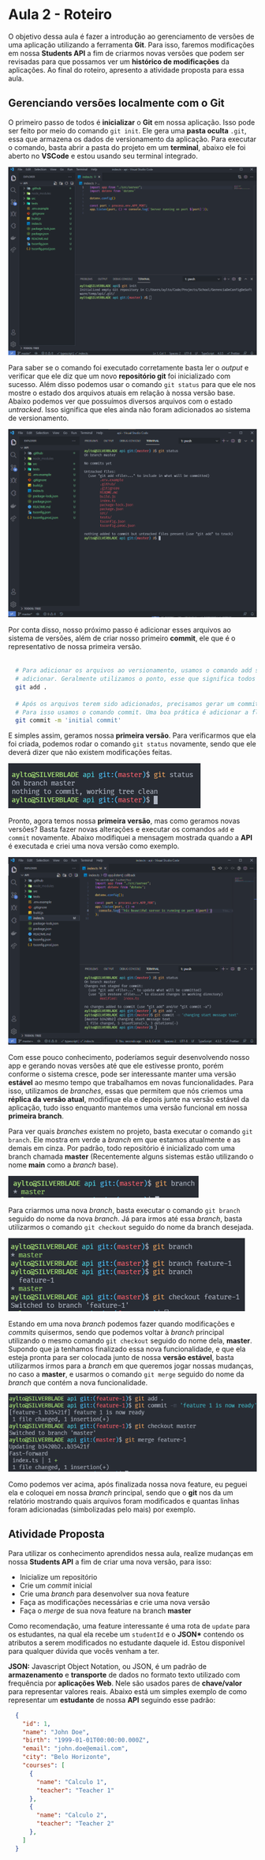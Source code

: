 # Aula 2 - Roteiro

O objetivo dessa aula é fazer a introdução ao gerenciamento de versões de uma aplicação utilizando a ferramenta **Git**. Para isso, faremos modificações em nossa **Students API** a fim de criarmos novas versões que podem ser revisadas para que possamos ver um **histórico de modificações** da aplicações. Ao final do roteiro, apresento a atividade proposta para essa aula.

## Gerenciando versões localmente com o Git

O primeiro passo de todos é **inicializar** o **Git** em nossa aplicação. Isso pode ser feito por meio do comando `git init`. Ele gera uma **pasta oculta** `.git`, essa que armazena os dados de versionamento da aplicação. Para executar o comando, basta abrir a pasta do projeto em um **terminal**, abaixo ele foi aberto no **VSCode** e estou usando seu terminal integrado.

![Git init](images/git-init.png)

Para saber se o comando foi executado corretamente basta ler o _output_ e verificar que ele diz que um novo **repositório git** foi inicializado com sucesso. Além disso podemos usar o comando `git status` para que ele nos mostre o estado dos arquivos atuais em relação à nossa versão base. Abaixo podemos ver que possuímos diversos arquivos com o estado _untracked_. Isso significa que eles ainda não foram adicionados ao sistema de versionamento.

![Git status](images/git-status.png)

Por conta disso, nosso próximo passo é adicionar esses arquivos ao sistema de versões, além de criar nosso primeiro **commit**, ele que é o representativo de nossa primeira versão.

```bash

  # Para adicionar os arquivos ao versionamento, usamos o comando add seguido do caminho para os arquivo que queremos
  # adicionar. Geralmente utilizamos o ponto, esse que significa todos arquivos nessa pasta.
  git add .

  # Após os arquivos terem sido adicionados, precisamos gerar um commit com as alterações mais recentes.
  # Para isso usamos o comando commit. Uma boa prática é adicionar a flag -m para adicionar uma mensagem ao commit.
  git commit -m 'initial commit'

```

E simples assim, geramos nossa **primeira versão**. Para verificarmos que ela foi criada, podemos rodar o comando `git status` novamente, sendo que ele deverá dizer que não existem modificações feitas.

![Empty Git status](images/git-status-empty.png)

Pronto, agora temos nossa **primeira versão**, mas como geramos novas versões? Basta fazer novas alterações e executar os comandos `add` e `commit` novamente. Abaixo modifiquei a mensagem mostrada quando a **API** é executada e criei uma nova versão como exemplo.

![Second git version](images/git-second-version.png)

Com esse pouco conhecimento, poderíamos seguir desenvolvendo nosso app e gerando novas versões até que ele estivesse pronto, porém conforme o sistema cresce, pode ser interessante manter uma versão **estável** ao mesmo tempo que trabalhamos em novas funcionalidades. Para isso, utilizamos de _branches_, essas que permitem que nós criemos uma **réplica da versão atual**, modifique ela e depois junte na versão estável da aplicação, tudo isso enquanto mantemos uma versão funcional em nossa **primeira branch**.

Para ver quais _branches_ existem no projeto, basta executar o comando `git branch`. Ele mostra em verde a _branch_ em que estamos atualmente e as demais em cinza. Por padrão, todo repositório é inicializado com uma branch chamada **master** (Recentemente alguns sistemas estão utilizando o nome **main** como a _branch_ base).

![Git branch](images/git-branch.png)

Para criarmos uma nova _branch_, basta executar o comando `git branch` seguido do nome da nova _branch_. Já para irmos até essa _branch_, basta utilizarmos o comando `git checkout` seguido do nome da branch desejada.

![new branch and checkout](images/git-branch-checkout.png)

Estando em uma nova _branch_ podemos fazer quando modificações e _commits_ quisermos, sendo que podemos voltar à _branch_ principal utilizando o mesmo comando `git checkout` seguido do nome dela, **master**. Supondo que ja tenhamos finalizado essa nova funcionalidade, e que ela esteja pronta para ser colocada junto de nossa **versão estável**, basta utilizarmos irmos para a _branch_ em que queremos jogar nossas mudanças, no caso a **master**, e usarmos o comando `git merge` seguido do nome da _branch_ que contém a nova funcionalidade.

![Git merge](images/git-merge.png)

Como podemos ver acima, após finalizada nossa nova feature, eu peguei ela e coloquei em nossa _branch_ principal, sendo que o **git** nos da um relatório mostrando quais arquivos foram modificados e quantas linhas foram adicionadas (simbolizadas pelo mais) por exemplo.

## Atividade Proposta

Para utilizar os conhecimento aprendidos nessa aula, realize mudanças em nossa **Students API** a fim de criar uma nova versão, para isso:

- Inicialize um repositório
- Crie um _commit_ inicial
- Crie uma _branch_ para desenvolver sua nova feature
- Faça as modificações necessárias e crie uma nova versão
- Faça o _merge_ de sua nova feature na branch **master**

Como recomendação, uma feature interessante é uma rota de `update` para os estudantes, na qual ela recebe um `studentId` e o **JSON\*** contendo os atributos a serem modificados no estudante daquele id. Estou disponível para qualquer dúvida que vocês venham a ter.

**JSON:** Javascript Object Notation, ou JSON, é um padrão de **armazenamento** e **transporte** de dados no formato texto utilizado com frequência por **aplicações Web**. Nele são usados pares de **chave/valor** para representar valores reais. Abaixo está um simples exemplo de como representar um **estudante** de nossa **API** seguindo esse padrão:

```JSON
  {
    "id": 1,
    "name": "John Doe",
    "birth": "1999-01-01T00:00:00.000Z",
    "email": "john.doe@email.com",
    "city": "Belo Horizonte",
    "courses": [
      {
        "name": "Calculo 1",
        "teacher": "Teacher 1"
      },
      {
        "name": "Calculo 2",
        "teacher": "Teacher 2"
      },
    ]
  }
```
